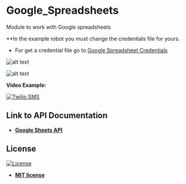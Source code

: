 # Google_Spreadsheets
Module to work with Google spreadsheets

**In the example robot you must change the credentials file for yours.

<ul>
  <li>
    For get a credential file go to <a href="https://developers.google.com/sheets/api/quickstart/python">
    Google Spreadsheet Credentials
    </a>
  </li>
</ul>  

![alt text](https://raw.githubusercontent.com/rocketbot-cl/Google_Spreadsheet/master/example/json.png)

![alt text](https://raw.githubusercontent.com/rocketbot-cl/Google_Spreadsheet/master/example/excel.png)

<strong>Video Example:</strong>

[![Twilio SMS](https://img.youtube.com/vi/WM8poSItOWk/0.jpg)](https://www.youtube.com/watch?v=WM8poSItOWk "Twilio SMS")


<h2>Link to API Documentation</h2>

<ul>
  <li>
    <strong>
      <a href="https://developers.google.com/sheets/api/reference/rest/">Google Sheets API</a>
    </strong> 
  </li>  
</ul>  

<h2>License</h2>

<p><a href="http://badges.mit-license.org" rel="nofollow"><img src="https://camo.githubusercontent.com/107590fac8cbd65071396bb4d04040f76cde5bde/687474703a2f2f696d672e736869656c64732e696f2f3a6c6963656e73652d6d69742d626c75652e7376673f7374796c653d666c61742d737175617265" alt="License" data-canonical-src="http://img.shields.io/:license-mit-blue.svg?style=flat-square" style="max-width:100%;"></a></p>

<ul>
  <li><strong><a href="http://opensource.org/licenses/mit-license.php" rel="nofollow">MIT license</a></strong></li>
</ul>  
